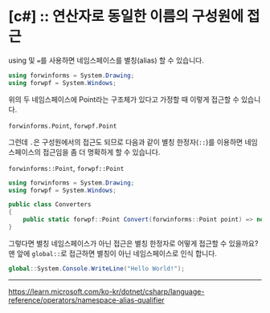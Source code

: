 # [c#] :: 연산자로 동일한 이름의 구성원에 접근

using 및 `=`를 사용하면 네임스페이스를 별칭(alias) 할 수 있습니다. 

```csharp
using forwinforms = System.Drawing;
using forwpf = System.Windows;
```

위의 두 네임스페이스에 Point라는 구조체가 있다고 가정할 때 이렇게 접근할 수 있습니다.

`forwinforms.Point`, `forwpf.Point`

그런데 `.`은 구성원에서의 접근도 되므로 다음과 같이 별칭 한정자(`::`)를 이용하면 네임스페이스의 접근임을 좀 더 명확하게 할 수 있습니다.

`forwinforms::Point`, `forwpf::Point`

```csharp
using forwinforms = System.Drawing;
using forwpf = System.Windows;

public class Converters
{
    public static forwpf::Point Convert(forwinforms::Point point) => new forwpf::Point(point.X, point.Y);
}
```

그렇다면 별칭 네임스페이스가 아닌 접근은 별칭 한정자로 어떻게 접근할 수 있을까요? 맨 앞에 `global::`로 접근하면 별칭이 아닌 네임스페이스로 인식 합니다.

```csharp
global::System.Console.WriteLine("Hello World!");
```

------

https://learn.microsoft.com/ko-kr/dotnet/csharp/language-reference/operators/namespace-alias-qualifier